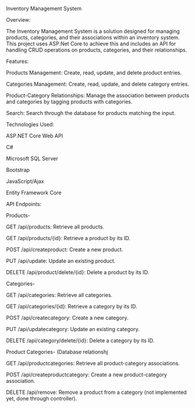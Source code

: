 Inventory Management System 

Overview:

The Inventory Management System is a solution designed for managing products, categories, and their associations within an inventory system. This project uses ASP.Net Core to achieve this and includes an API for handling CRUD operations on products, categories, and their relationships.

Features:

Products Management: Create, read, update, and delete product entries.

Categories Management: Create, read, update, and delete category entries.

Product-Category Relationships: Manage the association between products and categories by tagging products with categories.

Search: Search through the database for products matching the input. 

Technologies Used:

ASP.NET Core Web API

C#

Microsoft SQL Server

Bootstrap 

JavaScript/Ajax

Entity Framework Core



API Endpoints:

Products-

GET /api/products: Retrieve all products.

GET /api/products/{id}: Retrieve a product by its ID.

POST /api/createproduct: Create a new product.

PUT /api/update: Update an existing product.

DELETE /api/product/delete/{id}: Delete a product by its ID.

Categories-

GET /api/categories: Retrieve all categories.

GET /api/categories/{id}: Retrieve a category by its ID.

POST /api/createcategory: Create a new category.

PUT /api/updatecategory: Update an existing category.

DELETE /api/category/delete/{id}: Delete a category by its ID.

Product Categories- (Database relationshj

GET /api/productcategories: Retrieve all product-category associations.

POST /api/createproductcategory: Create a new product-category association.

DELETE /api/remove: Remove a product from a category (not implemented yet, done through controller).
